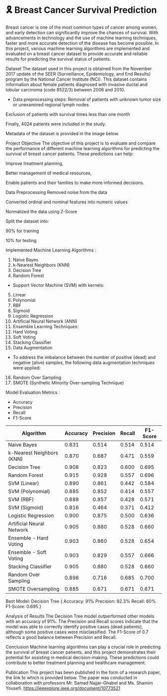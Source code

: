 # 🎗️ Breast Cancer Survival Prediction
Breast cancer is one of the most common types of cancer among women, and early detection can significantly improve the chances of survival.
With advancements in technology and the use of machine learning techniques, faster and more accurate detection of the disease has become possible.
In this project, various machine learning algorithms are implemented and evaluated on a breast cancer dataset to provide accurate and reliable results for predicting the survival status of patients.

Dataset
The dataset used in this project is obtained from the November 2017 update of the SEER (Surveillance, Epidemiology, and End Results) program by the National Cancer Institute (NCI).
This dataset contains information about female patients diagnosed with invasive ductal and lobular carcinoma (code 8522/3) between 2006 and 2010.

* Data preprocessing steps:
Removal of patients with unknown tumor size or unexamined regional lymph nodes

Exclusion of patients with survival times less than one month

Finally, 4024 patients were included in the study.

Metadata of the dataset is provided in the image below.

Project Objective
The objective of this project is to evaluate and compare the performance of different machine learning algorithms for predicting the survival of breast cancer patients. These predictions can help:

Improve treatment planning,

Better management of medical resources,

Enable patients and their families to make more informed decisions.

Data Preprocessing
Removed noise from the data

Converted ordinal and nominal features into numeric values

Normalized the data using Z-Score

Split the dataset into:

90% for training

10% for testing

Implemented Machine Learning Algorithms :
1. Naive Bayes
2. k-Nearest Neighbors (KNN)
3. Decision Tree
4. Random Forest
* Support Vector Machine (SVM) with kernels:
5. Linear
6. Polynomial
7. RBF
8. Sigmoid
9. Logistic Regression
10. Artificial Neural Network (ANN)
11. Ensemble Learning Techniques:
12. Hard Voting
13. Soft Voting
14. Stacking Classifier
15. Data Augmentation
* To address the imbalance between the number of positive (dead) and negative (alive) samples, the following data augmentation techniques were applied:
16. Random Over Sampling
17. SMOTE (Synthetic Minority Over-sampling Technique)

Model Evaluation Metrics :
* Accuracy
* Precision
* Recall
* F1-Score

| Algorithm                 | Accuracy | Precision | Recall | F1-Score |
|---------------------------|----------|-----------|--------|----------|
| Naive Bayes               | 0.831    | 0.514     | 0.514  | 0.514    |
| k-Nearest Neighbors (KNN) | 0.870    | 0.687     | 0.471  | 0.559    |
| Decision Tree             | 0.908    | 0.823     | 0.600  | 0.695    |
| Random Forest             | 0.915    | 0.928     | 0.557  | 0.696    |
| SVM (Linear)              | 0.890    | 0.861     | 0.442  | 0.584    |
| SVM (Polynomial)          | 0.885    | 0.852     | 0.414  | 0.557    |
| SVM (RBF)                 | 0.888    | 0.857     | 0.428  | 0.571    |
| SVM (Sigmoid)             | 0.816    | 0.464     | 0.371  | 0.412    |
| Logistic Regression       | 0.900    | 0.875     | 0.500  | 0.636    |
| Artificial Neural Network | 0.905    | 0.880     | 0.528  | 0.660    |
| Ensemble - Hard Voting    | 0.903    | 0.860     | 0.528  | 0.654    |
| Ensemble - Soft Voting    | 0.903    | 0.829     | 0.557  | 0.666    |
| Stacking Classifier       | 0.905    | 0.880     | 0.528  | 0.660    |
| Random Over Sampling      | 0.898    | 0.716     | 0.685  | 0.700    |
| SMOTE Oversampling        | 0.885    | 0.671     | 0.671  | 0.671    |


Best Model: Decision Tree {
Accuracy: 91%
Precision: 82.3%
Recall: 60%
F1-Score: 0.695 }

Analysis of Results 
The Decision Tree model outperformed other models with an accuracy of 91%.
The Precision and Recall scores indicate that the model was able to correctly identify positive cases (dead patients), although some positive cases were misclassified.
The F1-Score of 0.7 reflects a good balance between Precision and Recall.

Conclusion
Machine learning algorithms can play a crucial role in predicting the survival of breast cancer patients, and this project demonstrates their potential for assisting in medical decision-making. These predictions could contribute to better treatment planning and healthcare management.

Publication
This project has been published in the form of a research paper, the link to which is provided below. The paper was conducted in collaboration with professors Mr. Samad Najjar-Ghabel and Ms. Shamim Yousefi.
https://ieeexplore.ieee.org/document/10773521

